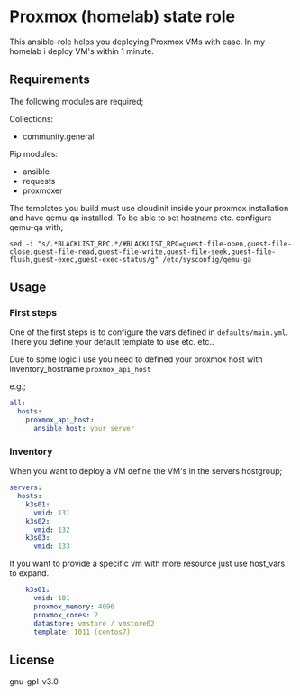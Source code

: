 # Proxmox (homelab) state role

This ansible-role helps you deploying Proxmox VMs with ease. In my homelab i deploy VM's within 1 minute.


## Requirements

The following modules are required;

Collections:

- community.general

Pip modules:

- ansible
- requests
- proxmoxer

The templates you build must use cloudinit inside your proxmox installation and have qemu-qa installed.
To be able to set hostname etc. configure qemu-qa with;

```shell
sed -i "s/.*BLACKLIST_RPC.*/#BLACKLIST_RPC=guest-file-open,guest-file-close,guest-file-read,guest-file-write,guest-file-seek,guest-file-flush,guest-exec,guest-exec-status/g" /etc/sysconfig/qemu-ga
```

## Usage

### First steps

One of the first steps is to configure the vars defined in `defaults/main.yml`. There you define your default template to use etc. etc..

Due to some logic i use you need to defined your proxmox host with inventory_hostname `proxmox_api_host`

e.g.;
```yaml
all:
  hosts:
    proxmox_api_host:
      ansible_host: your_server
```

### Inventory

When you want to deploy a VM define the VM's in the servers hostgroup;

```yaml
servers:
  hosts:
    k3s01:
      vmid: 131
    k3s02:
      vmid: 132
    k3s03:
      vmid: 133
```

If you want to provide a specific vm with more resource just use host_vars to expand. 

```yaml
    k3s01:
      vmid: 101
      proxmox_memory: 4096
      proxmox_cores: 2
      datastore: vmstore / vmstore02
      template: 1011 (centos7)
```

## License

gnu-gpl-v3.0